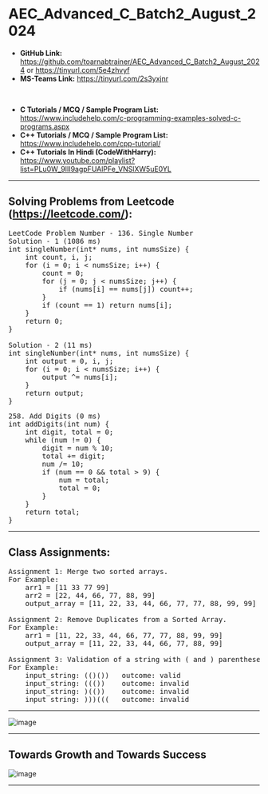 # AEC_Advanced_C_Batch2_August_2024

* **GitHub Link:** https://github.com/toarnabtrainer/AEC_Advanced_C_Batch2_August_2024 or https://tinyurl.com/5e4zhvyf
* **MS-Teams Link:** https://tinyurl.com/2s3yxjnr

<br>

* **C Tutorials / MCQ / Sample Program List:** https://www.includehelp.com/c-programming-examples-solved-c-programs.aspx
* **C++ Tutorials / MCQ / Sample Program List:** https://www.includehelp.com/cpp-tutorial/
* **C++ Tutorials In Hindi (CodeWithHarry):** https://www.youtube.com/playlist?list=PLu0W_9lII9agpFUAlPFe_VNSlXW5uE0YL

<hr>

## Solving Problems from Leetcode (https://leetcode.com/):

<pre>
LeetCode Problem Number - 136. Single Number
Solution - 1 (1086 ms)
int singleNumber(int* nums, int numsSize) {
    int count, i, j;
    for (i = 0; i < numsSize; i++) {
        count = 0;
        for (j = 0; j < numsSize; j++) {
            if (nums[i] == nums[j]) count++;
        }
        if (count == 1) return nums[i];
    }
    return 0;
}

Solution - 2 (11 ms)
int singleNumber(int* nums, int numsSize) {
    int output = 0, i, j;
    for (i = 0; i < numsSize; i++) {
        output ^= nums[i];
    }
    return output;
}
</pre>

<pre>
258. Add Digits (0 ms)
int addDigits(int num) {
    int digit, total = 0;
    while (num != 0) {
        digit = num % 10;
        total += digit;
        num /= 10;
        if (num == 0 && total > 9) {
            num = total;
            total = 0;
        }
    }
    return total;
}
</pre>

<hr>

## Class Assignments:

<pre>
Assignment 1: Merge two sorted arrays.
For Example:
    arr1 = [11 33 77 99]
    arr2 = [22, 44, 66, 77, 88, 99]
    output_array = [11, 22, 33, 44, 66, 77, 77, 88, 99, 99]

Assignment 2: Remove Duplicates from a Sorted Array.
For Example:
    arr1 = [11, 22, 33, 44, 66, 77, 77, 88, 99, 99]
    output_array = [11, 22, 33, 44, 66, 77, 88, 99]

Assignment 3: Validation of a string with ( and ) parentheses.
For Example:
    input_string: (()())   outcome: valid
    input_string: ((())    outcome: invalid
    input_string: )(())    outcome: invalid
    input_string: )))(((   outcome: invalid
</pre>
<hr>

![image](https://github.com/user-attachments/assets/ba006c60-e0b3-44b4-ae4b-f2e63f0a5881)

<hr>

## Towards Growth and Towards Success

![image](https://github.com/user-attachments/assets/078e5be0-8bfb-457b-8864-4c9fc4fcedf9)


<hr>

